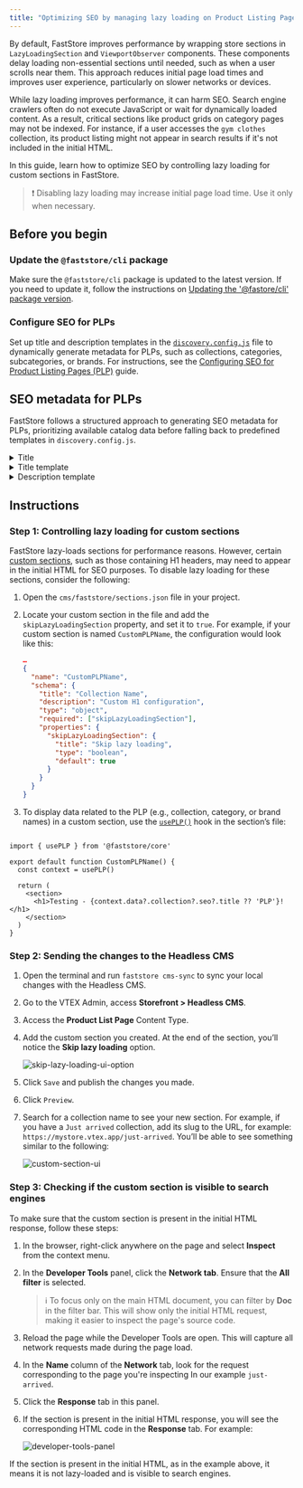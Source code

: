 ```yaml
---
title: "Optimizing SEO by managing lazy loading on Product Listing Pages (PLPs)"
---
```


By default, FastStore improves performance by wrapping store sections in `LazyLoadingSection` and `ViewportObserver` components. These components delay loading non-essential sections until needed, such as when a user scrolls near them. This approach reduces initial page load times and improves user experience, particularly on slower networks or devices.

While lazy loading improves performance, it can harm SEO. Search engine crawlers often do not execute JavaScript or wait for dynamically loaded content. As a result, critical sections like product grids on category pages may not be indexed. For instance, if a user accesses the `gym clothes` collection, its product listing might not appear in search results if it's not included in the initial HTML.

In this guide, learn how to optimize SEO by controlling lazy loading for custom sections in FastStore.

>❗ Disabling lazy loading may increase initial page load time. Use it only when necessary.

## Before you begin

<Steps>

### Update the `@faststore/cli` package

Make sure the `@faststore/cli` package is updated to the latest version. If you need to update it, follow the instructions on [Updating the '@fastore/cli' package version](https://developers.vtex.com/docs/guides/faststore/project-structure-updating-the-cli-package-version).

### Configure SEO for PLPs

Set up title and description templates in the [`discovery.config.js`](https://developers.vtex.com/docs/guides/faststore/project-structure-config-options) file to dynamically generate metadata for PLPs, such as collections, categories, subcategories, or brands.
For instructions, see the [Configuring SEO for Product Listing Pages (PLP)](https://developers.vtex.com/docs/guides/faststore/managing-performance-configuring-seo-for-plp) guide.

</Steps>

## SEO metadata for PLPs

FastStore follows a structured approach to generating SEO metadata for PLPs, prioritizing available catalog data before falling back to predefined templates in `discovery.config.js`.

<details>
<summary>Title</summary>

```mermaid
graph LR
A[Checks the Catalog for PLP's title] --> B{Is there a title in the Catalog?};
B -- Yes --> C[Uses the title from the Catalog];
B -- No --> D[Checks the Catalog for PLP's name];
D --> E{Is there a name in the Catalog?};
E -- Yes --> F[Uses the name from the Catalog];
E -- No --> G[Checks 'discovery.config.js' file];
G --> H[Uses general SEO title];
C --> I[Displays Title];
F --> I;
H --> I;
```

</details>

<details>
<summary>Title template</summary>

```mermaid
graph LR
A[Checks for a template configured in 'discovery.config.js' in the 'seo' section] --> B{Is there a title template?};
B -- Yes --> C[Displays Title using the template];
B -- No --> D[Uses the generic title template from the 'seo' object in 'discovery.config.js'.];
D --> C;
```

</details>

<details>
<summary>Description template</summary>

```mermaid
graph LR
A[Checks the Catalog for the PLP's description] --> B{Is there a description in the Catalog?};
B -- Yes --> C[Uses the description from the Catalog];
B -- No --> D[Checks the PLP description template in the 'plp' property of 'discovery.config.js'];
D --> E{Is there a PLP description template?};
E -- Yes --> F[Uses the PLP description template using the PLP title in it];
E -- No --> G[Uses the generic description template in the 'seo' object of 'discovery.config.js'];
C --> H[Displays Description];
F --> H;
G --> H;
```

</details>

## Instructions

### Step 1: Controlling lazy loading for custom sections

FastStore lazy-loads sections for performance reasons. However, certain [custom sections](https://developers.vtex.com/docs/guides/faststore/building-sections-creating-a-new-section), such as those containing H1 headers, may need to appear in the initial HTML for SEO purposes. To disable lazy loading for these sections, consider the following:

1. Open the `cms/faststore/sections.json` file in your project.
2. Locate your custom section in the file and add the `skipLazyLoadingSection` property, and set it to `true`. For example, if your custom section is named `CustomPLPName`, the configuration would look like this:

    ```sections.json
    …
    {
      "name": "CustomPLPName",
      "schema": {
        "title": "Collection Name",
        "description": "Custom H1 configuration",
        "type": "object",
        "required": ["skipLazyLoadingSection"],
        "properties": {
          "skipLazyLoadingSection": {
            "title": "Skip lazy loading",
            "type": "boolean",
            "default": true
          }
        }
      }
    }
    ```

3. To display data related to the PLP (e.g., collection, category, or brand names) in a custom section, use the [`usePLP()`](https://developers.vtex.com/docs/guides/faststore/api-extensions-consuming-api-extensions#consuming-api-extensions-data-from-custom-sections) hook in the section’s file:

  ```CallToAction.tsx

  import { usePLP } from '@faststore/core'

  export default function CustomPLPName() {
    const context = usePLP()

    return (
      <section>
        <h1>Testing - {context.data?.collection?.seo?.title ?? 'PLP'}!</h1>
      </section>
    )
  }

  ```

### Step 2: Sending the changes to the Headless CMS

1. Open the terminal and run `faststore cms-sync` to sync your local changes with the Headless CMS.
2. Go to the VTEX Admin, access **Storefront > Headless CMS**.
3. Access the **Product List Page** Content Type.
4. Add the custom section you created. At the end of the section, you’ll notice the **Skip lazy loading** option.

   ![skip-lazy-loading-ui-option](https://vtexhelp.vtexassets.com/assets/docs/src/skip-lazy-loading-option___32bda38cafbf728774a30ad9ada8be01.png)

5. Click `Save` and publish the changes you made.
6. Click `Preview`.
7. Search for a collection name to see your new section. For example, if you have a `Just arrived` collection, add its slug to the URL, for example: `https://mystore.vtex.app/just-arrived`. You’ll be able to see something similar to the following:

    ![custom-section-ui](https://vtexhelp.vtexassets.com/assets/docs/src/custom-section___48bf7d70d678b4fb4ddae39aa0cf14cb.png)

### Step 3: Checking if the custom section is visible to search engines

To make sure that the custom section is present in the initial HTML response, follow these steps:

1. In the browser, right-click anywhere on the page and select **Inspect** from the context menu.
2. In the **Developer Tools** panel, click the **Network tab**. Ensure that the **All filter** is selected.

    > ℹ To focus only on the main HTML document, you can filter by **Doc** in the filter bar. This will show only the initial HTML request, making it easier to inspect the page's source code.

3. Reload the page while the Developer Tools are open. This will capture all network requests made during the page load.
4. In the **Name** column of the **Network** tab, look for the request corresponding to the page you're inspecting In our example `just-arrived`.
5. Click the **Response** tab in this panel.
6. If the section is present in the initial HTML response, you will see the corresponding HTML code in the **Response** tab. For example:

   ![developer-tools-panel](https://vtexhelp.vtexassets.com/assets/docs/src/developer-tools-panel___9240a6f4b36ce8151f6d346e78674f2b.png)

If the section is present in the initial HTML, as in the example above, it means it is not lazy-loaded and is visible to search engines.
